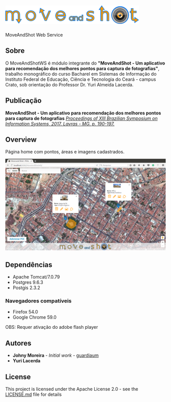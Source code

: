 # ![MoveAndShotWS logo](https://github.com/guardiaum/MoveAndShotWS/blob/master/WebContent/img/logo-web-move-and-shot2.png?raw=true "MoveAndShotWS logo")

MoveAndShot Web Service

## Sobre

O MoveAndShotWS é módulo integrante do __"MoveAndShot - Um aplicativo para recomendação dos
melhores pontos para captura de fotografias"__, trabalho monográfico do curso Bacharel em Sistemas de Informação do Instituto Federal de Educação, Ciência e Tecnologia do Ceará - campus Crato, sob orientação do Professor Dr. Yuri Almeida Lacerda.

## Publicação

**MoveAndShot - Um aplicativo para recomendação dos
melhores pontos para captura de fotografias**
*[Proceedings of XIII Brazilian Symposium on Information Systems, 2017. Lavras - MG. p. 190-197.](http://sbsi2017.dcc.ufla.br/download/proceedings_completo.pdf)*

## Overview
Página home com pontos, áreas e imagens cadastrados.

![Home page](https://github.com/guardiaum/MoveAndShotWS/blob/master/WebContent/img/overview.png?raw=true "Home page")

## Dependências

* Apache Tomcat/7.0.79
* Postgres 9.6.3
* Postgis 2.3.2

### Navegadores compatíveis
* Firefox 54.0
* Google Chrome 59.0

OBS: Requer ativação do adobe flash player

## Autores

* **Johny Moreira** - *Initial work* - [guardiaum](https://github.com/guardiaum)
* **Yuri Lacerda** 

## License

This project is licensed under the Apache License 2.0 - see the [LICENSE.md](LICENSE.md) file for details
